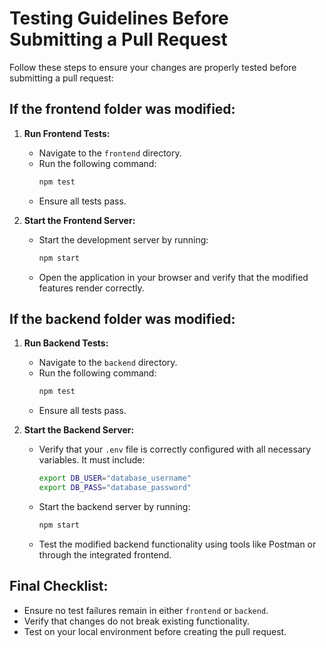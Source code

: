 # Testing Guidelines Before Submitting a Pull Request

Follow these steps to ensure your changes are properly tested before submitting a pull request:

## If the **frontend** folder was modified:
1. **Run Frontend Tests:**
    - Navigate to the `frontend` directory.
    - Run the following command:
      ```bash
      npm test
      ```
    - Ensure all tests pass.

2. **Start the Frontend Server:**
    - Start the development server by running:
      ```bash
      npm start
      ```
    - Open the application in your browser and verify that the modified features render correctly.

## If the **backend** folder was modified:
1. **Run Backend Tests:**
    - Navigate to the `backend` directory.
    - Run the following command:
      ```bash
      npm test
      ```
    - Ensure all tests pass.

2. **Start the Backend Server:**
    - Verify that your `.env` file is correctly configured with all necessary variables. It must include:
      ```bash
      export DB_USER="database_username"
      export DB_PASS="database_password"
      ```
    - Start the backend server by running:
      ```bash
      npm start
      ```
    - Test the modified backend functionality using tools like Postman or through the integrated frontend.
   

## Final Checklist:
- Ensure no test failures remain in either `frontend` or `backend`.
- Verify that changes do not break existing functionality.
- Test on your local environment before creating the pull request.
